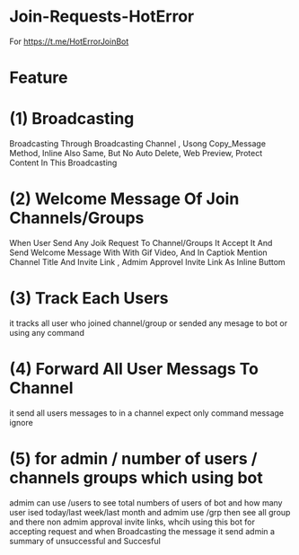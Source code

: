 # Join-Requests-HotError
For https://t.me/HotErrorJoinBot 
# Feature
# (1) Broadcasting 
Broadcasting Through Broadcasting Channel , Usong Copy_Message Method, Inline Also Same, But No Auto Delete, Web Preview, Protect Content In This Broadcasting 
# (2) Welcome Message Of Join Channels/Groups
When User Send Any Joik Request To Channel/Groups It Accept It And Send Welcome Message With With Gif Video, And In Captiok Mention Channel Title And Invite Link , Admim Approvel Invite Link As Inline Buttom
# (3) Track Each Users 
it tracks all user who joined channel/group or sended any mesage to bot or using any command
# (4) Forward All User Messags To Channel
it send all users messages to in a channel expect only command message ignore
# (5) for admin / number of users / channels groups which using bot
admim can use /users to see total numbers of users of bot and how many user ised today/last week/last month
and admim use /grp then see all group and there non admim approval invite links, whcih using this bot for accepting request 
and when Broadcasting the message it send admin a summary of unsuccessful and Succesful 

